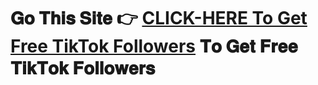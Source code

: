 # 𝐆𝐨 𝐓𝐡𝐢𝐬 𝐒𝐢𝐭𝐞 👉 **[CLICK-HERE To Get Free TikTok Followers](https://test.zakfiya.com/tiktok/)** 𝐓𝐨 𝐆𝐞𝐭 𝐅𝐫𝐞𝐞 𝐓𝐢𝐤𝐓𝐨𝐤 𝐅𝐨𝐥𝐥𝐨𝐰𝐞𝐫𝐬
